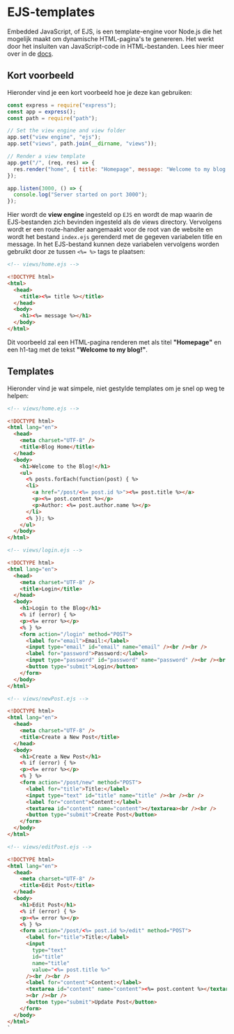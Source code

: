 # EJS-templates

Embedded JavaScript, of EJS, is een template-engine voor Node.js die het mogelijk maakt om dynamische HTML-pagina's te genereren. Het werkt door het insluiten van JavaScript-code in HTML-bestanden. Lees hier meer over in de [docs].

## Kort voorbeeld

Hieronder vind je een kort voorbeeld hoe je deze kan gebruiken:

```javascript
const express = require("express");
const app = express();
const path = require("path");

// Set the view engine and view folder
app.set("view engine", "ejs");
app.set("views", path.join(__dirname, "views"));

// Render a view template
app.get("/", (req, res) => {
  res.render("home", { title: "Homepage", message: "Welcome to my blog!" });
});

app.listen(3000, () => {
  console.log("Server started on port 3000");
});
```

Hier wordt de **view engine** ingesteld op `EJS` en wordt de map waarin de EJS-bestanden zich bevinden ingesteld als de views directory. Vervolgens wordt er een route-handler aangemaakt voor de root van de website en wordt het bestand `index.ejs` gerenderd met de gegeven variabelen title en message. In het EJS-bestand kunnen deze variabelen vervolgens worden gebruikt door ze tussen `<%= %>` tags te plaatsen:

```html
<!-- views/home.ejs -->

<!DOCTYPE html>
<html>
  <head>
    <title><%= title %></title>
  </head>
  <body>
    <h1><%= message %></h1>
  </body>
</html>
```

Dit voorbeeld zal een HTML-pagina renderen met als titel **"Homepage"** en een h1-tag met de tekst **"Welcome to my blog!"**.

## Templates

Hieronder vind je wat simpele, niet gestylde templates om je snel op weg te helpen:

```html
<!-- views/home.ejs -->

<!DOCTYPE html>
<html lang="en">
  <head>
    <meta charset="UTF-8" />
    <title>Blog Home</title>
  </head>
  <body>
    <h1>Welcome to the Blog!</h1>
    <ul>
      <% posts.forEach(function(post) { %>
      <li>
        <a href="/post/<%= post.id %>"><%= post.title %></a>
        <p><%= post.content %></p>
        <p>Author: <%= post.author.name %></p>
      </li>
      <% }); %>
    </ul>
  </body>
</html>
```

```html
<!-- views/login.ejs -->

<!DOCTYPE html>
<html lang="en">
  <head>
    <meta charset="UTF-8" />
    <title>Login</title>
  </head>
  <body>
    <h1>Login to the Blog</h1>
    <% if (error) { %>
    <p><%= error %></p>
    <% } %>
    <form action="/login" method="POST">
      <label for="email">Email:</label>
      <input type="email" id="email" name="email" /><br /><br />
      <label for="password">Password:</label>
      <input type="password" id="password" name="password" /><br /><br />
      <button type="submit">Login</button>
    </form>
  </body>
</html>
```

```html
<!-- views/newPost.ejs -->

<!DOCTYPE html>
<html lang="en">
  <head>
    <meta charset="UTF-8" />
    <title>Create a New Post</title>
  </head>
  <body>
    <h1>Create a New Post</h1>
    <% if (error) { %>
    <p><%= error %></p>
    <% } %>
    <form action="/post/new" method="POST">
      <label for="title">Title:</label>
      <input type="text" id="title" name="title" /><br /><br />
      <label for="content">Content:</label>
      <textarea id="content" name="content"></textarea><br /><br />
      <button type="submit">Create Post</button>
    </form>
  </body>
</html>
```

```html
<!-- views/editPost.ejs -->

<!DOCTYPE html>
<html lang="en">
  <head>
    <meta charset="UTF-8" />
    <title>Edit Post</title>
  </head>
  <body>
    <h1>Edit Post</h1>
    <% if (error) { %>
    <p><%= error %></p>
    <% } %>
    <form action="/post/<%= post.id %>/edit" method="POST">
      <label for="title">Title:</label>
      <input
        type="text"
        id="title"
        name="title"
        value="<%= post.title %>"
      /><br /><br />
      <label for="content">Content:</label>
      <textarea id="content" name="content"><%= post.content %></textarea
      ><br /><br />
      <button type="submit">Update Post</button>
    </form>
  </body>
</html>
`
```

[docs]: https://ejs.co/#docs
